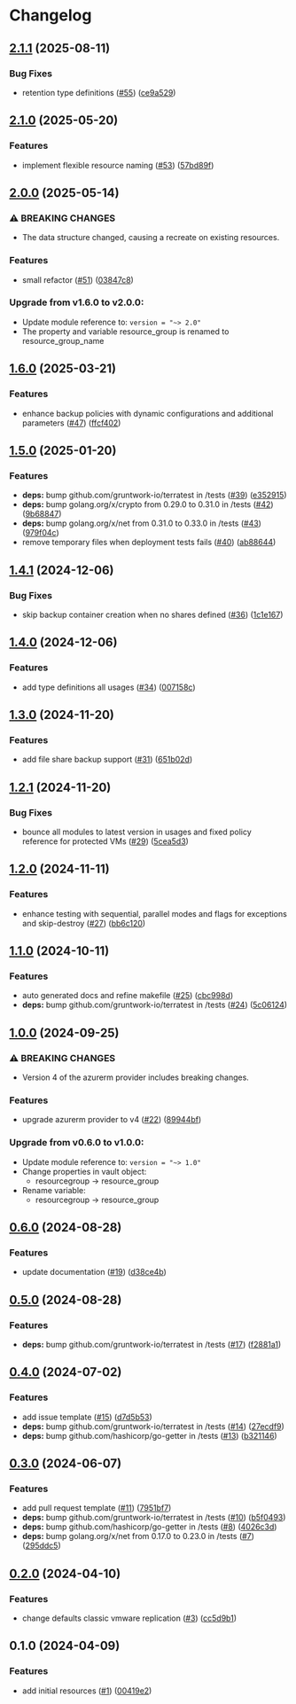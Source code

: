 # Changelog

## [2.1.1](https://github.com/CloudNationHQ/terraform-azure-rsv/compare/v2.1.0...v2.1.1) (2025-08-11)


### Bug Fixes

* retention type definitions ([#55](https://github.com/CloudNationHQ/terraform-azure-rsv/issues/55)) ([ce9a529](https://github.com/CloudNationHQ/terraform-azure-rsv/commit/ce9a529d79be965418a282b0ede71dca250d04e6))

## [2.1.0](https://github.com/CloudNationHQ/terraform-azure-rsv/compare/v2.0.0...v2.1.0) (2025-05-20)


### Features

* implement flexible resource naming ([#53](https://github.com/CloudNationHQ/terraform-azure-rsv/issues/53)) ([57bd89f](https://github.com/CloudNationHQ/terraform-azure-rsv/commit/57bd89ffc49f9da3219dcf6ae12b94818f3bbe3e))

## [2.0.0](https://github.com/CloudNationHQ/terraform-azure-rsv/compare/v1.6.0...v2.0.0) (2025-05-14)


### ⚠ BREAKING CHANGES

* The data structure changed, causing a recreate on existing resources.

### Features

* small refactor ([#51](https://github.com/CloudNationHQ/terraform-azure-rsv/issues/51)) ([03847c8](https://github.com/CloudNationHQ/terraform-azure-rsv/commit/03847c8f2d0990747333f5dbe87023913ab12827))

### Upgrade from v1.6.0 to v2.0.0:

- Update module reference to: `version = "~> 2.0"`
- The property and variable resource_group is renamed to resource_group_name

## [1.6.0](https://github.com/CloudNationHQ/terraform-azure-rsv/compare/v1.5.0...v1.6.0) (2025-03-21)


### Features

* enhance backup policies with dynamic configurations and additional parameters ([#47](https://github.com/CloudNationHQ/terraform-azure-rsv/issues/47)) ([ffcf402](https://github.com/CloudNationHQ/terraform-azure-rsv/commit/ffcf40292b4ab53f8411f5fd41b63612d70549e1))

## [1.5.0](https://github.com/CloudNationHQ/terraform-azure-rsv/compare/v1.4.1...v1.5.0) (2025-01-20)


### Features

* **deps:** bump github.com/gruntwork-io/terratest in /tests ([#39](https://github.com/CloudNationHQ/terraform-azure-rsv/issues/39)) ([e352915](https://github.com/CloudNationHQ/terraform-azure-rsv/commit/e3529158359ae66dc030d9302249b83f8d09abef))
* **deps:** bump golang.org/x/crypto from 0.29.0 to 0.31.0 in /tests ([#42](https://github.com/CloudNationHQ/terraform-azure-rsv/issues/42)) ([9b68847](https://github.com/CloudNationHQ/terraform-azure-rsv/commit/9b688471fa490e0824d3104a109c4249af6ed4f7))
* **deps:** bump golang.org/x/net from 0.31.0 to 0.33.0 in /tests ([#43](https://github.com/CloudNationHQ/terraform-azure-rsv/issues/43)) ([979f04c](https://github.com/CloudNationHQ/terraform-azure-rsv/commit/979f04ccb63a56d1f3c5185dd879ca483560bb3e))
* remove temporary files when deployment tests fails ([#40](https://github.com/CloudNationHQ/terraform-azure-rsv/issues/40)) ([ab88644](https://github.com/CloudNationHQ/terraform-azure-rsv/commit/ab88644c78a6e768cdf683431f32797288f23b98))

## [1.4.1](https://github.com/CloudNationHQ/terraform-azure-rsv/compare/v1.4.0...v1.4.1) (2024-12-06)


### Bug Fixes

* skip backup container creation when no shares defined ([#36](https://github.com/CloudNationHQ/terraform-azure-rsv/issues/36)) ([1c1e167](https://github.com/CloudNationHQ/terraform-azure-rsv/commit/1c1e167c8b54c51640bc879013038603f8354fdf))

## [1.4.0](https://github.com/CloudNationHQ/terraform-azure-rsv/compare/v1.3.0...v1.4.0) (2024-12-06)


### Features

* add type definitions all usages ([#34](https://github.com/CloudNationHQ/terraform-azure-rsv/issues/34)) ([007158c](https://github.com/CloudNationHQ/terraform-azure-rsv/commit/007158ce39c410bf00ce7c0419e14d571cea14f3))

## [1.3.0](https://github.com/CloudNationHQ/terraform-azure-rsv/compare/v1.2.1...v1.3.0) (2024-11-20)


### Features

* add file share backup support ([#31](https://github.com/CloudNationHQ/terraform-azure-rsv/issues/31)) ([651b02d](https://github.com/CloudNationHQ/terraform-azure-rsv/commit/651b02d7169d7e01ffdd2eb7680dcdecf0a62020))

## [1.2.1](https://github.com/CloudNationHQ/terraform-azure-rsv/compare/v1.2.0...v1.2.1) (2024-11-20)


### Bug Fixes

* bounce all modules to latest version in usages and fixed policy reference for protected VMs ([#29](https://github.com/CloudNationHQ/terraform-azure-rsv/issues/29)) ([5cea5d3](https://github.com/CloudNationHQ/terraform-azure-rsv/commit/5cea5d32e9999a4b17de04e873228941abfdf65b))

## [1.2.0](https://github.com/CloudNationHQ/terraform-azure-rsv/compare/v1.1.0...v1.2.0) (2024-11-11)


### Features

* enhance testing with sequential, parallel modes and flags for exceptions and skip-destroy ([#27](https://github.com/CloudNationHQ/terraform-azure-rsv/issues/27)) ([bb6c120](https://github.com/CloudNationHQ/terraform-azure-rsv/commit/bb6c120bd9b55ab3920fb78d5c8692288e0ef3a3))

## [1.1.0](https://github.com/CloudNationHQ/terraform-azure-rsv/compare/v1.0.0...v1.1.0) (2024-10-11)


### Features

* auto generated docs and refine makefile ([#25](https://github.com/CloudNationHQ/terraform-azure-rsv/issues/25)) ([cbc998d](https://github.com/CloudNationHQ/terraform-azure-rsv/commit/cbc998dd60faf3b57b765090835587da0099109b))
* **deps:** bump github.com/gruntwork-io/terratest in /tests ([#24](https://github.com/CloudNationHQ/terraform-azure-rsv/issues/24)) ([5c06124](https://github.com/CloudNationHQ/terraform-azure-rsv/commit/5c061246220b440820ad5a3bd58ee4c7544b2edc))

## [1.0.0](https://github.com/CloudNationHQ/terraform-azure-rsv/compare/v0.6.0...v1.0.0) (2024-09-25)


### ⚠ BREAKING CHANGES

* Version 4 of the azurerm provider includes breaking changes.

### Features

* upgrade azurerm provider to v4 ([#22](https://github.com/CloudNationHQ/terraform-azure-rsv/issues/22)) ([89944bf](https://github.com/CloudNationHQ/terraform-azure-rsv/commit/89944bfe2dbaa27a74ac54d614c10a6c722db0b9))

### Upgrade from v0.6.0 to v1.0.0:

- Update module reference to: `version = "~> 1.0"`
- Change properties in vault object:
  - resourcegroup -> resource_group
- Rename variable:
  - resourcegroup -> resource_group

## [0.6.0](https://github.com/CloudNationHQ/terraform-azure-rsv/compare/v0.5.0...v0.6.0) (2024-08-28)


### Features

* update documentation ([#19](https://github.com/CloudNationHQ/terraform-azure-rsv/issues/19)) ([d38ce4b](https://github.com/CloudNationHQ/terraform-azure-rsv/commit/d38ce4b1c5ba712693103887d9759a1d39b6c44e))

## [0.5.0](https://github.com/CloudNationHQ/terraform-azure-rsv/compare/v0.4.0...v0.5.0) (2024-08-28)


### Features

* **deps:** bump github.com/gruntwork-io/terratest in /tests ([#17](https://github.com/CloudNationHQ/terraform-azure-rsv/issues/17)) ([f2881a1](https://github.com/CloudNationHQ/terraform-azure-rsv/commit/f2881a195fd040a08fb4dea156a5d4e46db6d71e))

## [0.4.0](https://github.com/CloudNationHQ/terraform-azure-rsv/compare/v0.3.0...v0.4.0) (2024-07-02)


### Features

* add issue template ([#15](https://github.com/CloudNationHQ/terraform-azure-rsv/issues/15)) ([d7d5b53](https://github.com/CloudNationHQ/terraform-azure-rsv/commit/d7d5b531c00797326da3737fb6e7d1ae118fdff9))
* **deps:** bump github.com/gruntwork-io/terratest in /tests ([#14](https://github.com/CloudNationHQ/terraform-azure-rsv/issues/14)) ([27ecdf9](https://github.com/CloudNationHQ/terraform-azure-rsv/commit/27ecdf96d39f4292e0468cf3ea25202d951655d0))
* **deps:** bump github.com/hashicorp/go-getter in /tests ([#13](https://github.com/CloudNationHQ/terraform-azure-rsv/issues/13)) ([b321146](https://github.com/CloudNationHQ/terraform-azure-rsv/commit/b3211465bf0d948032576a2612fc43974a40d164))

## [0.3.0](https://github.com/CloudNationHQ/terraform-azure-rsv/compare/v0.2.0...v0.3.0) (2024-06-07)


### Features

* add pull request template ([#11](https://github.com/CloudNationHQ/terraform-azure-rsv/issues/11)) ([7951bf7](https://github.com/CloudNationHQ/terraform-azure-rsv/commit/7951bf7edffe71a92fbc6ef68eeb6520ea73a2cb))
* **deps:** bump github.com/gruntwork-io/terratest in /tests ([#10](https://github.com/CloudNationHQ/terraform-azure-rsv/issues/10)) ([b5f0493](https://github.com/CloudNationHQ/terraform-azure-rsv/commit/b5f0493f562ea07c058be0d7ae521a2566bd22e0))
* **deps:** bump github.com/hashicorp/go-getter in /tests ([#8](https://github.com/CloudNationHQ/terraform-azure-rsv/issues/8)) ([4026c3d](https://github.com/CloudNationHQ/terraform-azure-rsv/commit/4026c3dd387c0773a5a44685e4bf39a806b49006))
* **deps:** bump golang.org/x/net from 0.17.0 to 0.23.0 in /tests ([#7](https://github.com/CloudNationHQ/terraform-azure-rsv/issues/7)) ([295ddc5](https://github.com/CloudNationHQ/terraform-azure-rsv/commit/295ddc538674c4a6137c823c5046650738039ae6))

## [0.2.0](https://github.com/CloudNationHQ/terraform-azure-rsv/compare/v0.1.0...v0.2.0) (2024-04-10)


### Features

* change defaults classic vmware replication ([#3](https://github.com/CloudNationHQ/terraform-azure-rsv/issues/3)) ([cc5d9b1](https://github.com/CloudNationHQ/terraform-azure-rsv/commit/cc5d9b1e89173c559e259a13b8717464fcb8e814))

## 0.1.0 (2024-04-09)


### Features

* add initial resources ([#1](https://github.com/CloudNationHQ/terraform-azure-rsv/issues/1)) ([00419e2](https://github.com/CloudNationHQ/terraform-azure-rsv/commit/00419e2250a50a0ca1c0248bcc1cefc6951f3fde))
